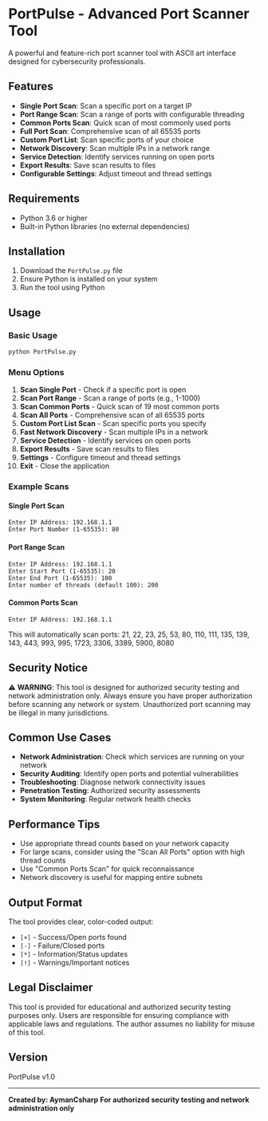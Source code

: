 # PortPulse - Advanced Port Scanner Tool

A powerful and feature-rich port scanner tool with ASCII art interface designed for cybersecurity professionals.

## Features

- **Single Port Scan**: Scan a specific port on a target IP
- **Port Range Scan**: Scan a range of ports with configurable threading
- **Common Ports Scan**: Quick scan of most commonly used ports
- **Full Port Scan**: Comprehensive scan of all 65535 ports
- **Custom Port List**: Scan specific ports of your choice
- **Network Discovery**: Scan multiple IPs in a network range
- **Service Detection**: Identify services running on open ports
- **Export Results**: Save scan results to files
- **Configurable Settings**: Adjust timeout and thread settings

## Requirements

- Python 3.6 or higher
- Built-in Python libraries (no external dependencies)

## Installation

1. Download the `PortPulse.py` file
2. Ensure Python is installed on your system
3. Run the tool using Python

## Usage

### Basic Usage

```bash
python PortPulse.py
```

### Menu Options

1. **Scan Single Port** - Check if a specific port is open
2. **Scan Port Range** - Scan a range of ports (e.g., 1-1000)
3. **Scan Common Ports** - Quick scan of 19 most common ports
4. **Scan All Ports** - Comprehensive scan of all 65535 ports
5. **Custom Port List Scan** - Scan specific ports you specify
6. **Fast Network Discovery** - Scan multiple IPs in a network
7. **Service Detection** - Identify services on open ports
8. **Export Results** - Save scan results to files
9. **Settings** - Configure timeout and thread settings
10. **Exit** - Close the application

### Example Scans

#### Single Port Scan
```
Enter IP Address: 192.168.1.1
Enter Port Number (1-65535): 80
```

#### Port Range Scan
```
Enter IP Address: 192.168.1.1
Enter Start Port (1-65535): 20
Enter End Port (1-65535): 100
Enter number of threads (default 100): 200
```

#### Common Ports Scan
```
Enter IP Address: 192.168.1.1
```
This will automatically scan ports: 21, 22, 23, 25, 53, 80, 110, 111, 135, 139, 143, 443, 993, 995, 1723, 3306, 3389, 5900, 8080

## Security Notice

⚠️ **WARNING**: This tool is designed for authorized security testing and network administration only. Always ensure you have proper authorization before scanning any network or system. Unauthorized port scanning may be illegal in many jurisdictions.

## Common Use Cases

- **Network Administration**: Check which services are running on your network
- **Security Auditing**: Identify open ports and potential vulnerabilities
- **Troubleshooting**: Diagnose network connectivity issues
- **Penetration Testing**: Authorized security assessments
- **System Monitoring**: Regular network health checks

## Performance Tips

- Use appropriate thread counts based on your network capacity
- For large scans, consider using the "Scan All Ports" option with high thread counts
- Use "Common Ports Scan" for quick reconnaissance
- Network discovery is useful for mapping entire subnets

## Output Format

The tool provides clear, color-coded output:
- `[+]` - Success/Open ports found
- `[-]` - Failure/Closed ports
- `[*]` - Information/Status updates
- `[!]` - Warnings/Important notices

## Legal Disclaimer

This tool is provided for educational and authorized security testing purposes only. Users are responsible for ensuring compliance with applicable laws and regulations. The author assumes no liability for misuse of this tool.

## Version

PortPulse v1.0

---

**Created by: AymanCsharp**
**For authorized security testing and network administration only**

